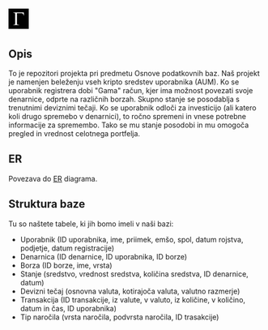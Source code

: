 
#  <img src="https://github.com/MatejRojec/Gamma/blob/main/logo.jpg" width="40" height="40"> 

## Opis

To je repozitori projekta pri predmetu Osnove podatkovnih baz. Naš projekt je namenjen beleženju vseh kripto sredstev uporabnika (AUM). Ko se uporabnik registrera dobi "Gama" račun, kjer ima možnost povezati svoje denarnice, odprte na različnih borzah. Skupno stanje se posodablja s trenutnimi deviznimi tečaji. Ko se uporabnik odloči za investicijo (ali katero koli drugo spremebo v denarnici), to ročno spremeni in vnese potrebne informacije za spremembo. Tako se mu stanje posodobi in mu omogoča pregled in vrednost celotnega portfelja.

## ER 
Povezava do [ER](https://github.com/MatejRojec/Gamma/blob/main/ER.pdf) diagrama.

## Struktura baze

Tu so naštete tabele, ki jih bomo imeli v naši bazi:
- Uporabnik (ID uporabnika, ime, priimek, emšo, spol, datum rojstva, podjetje, datum registracije)
- Denarnica (ID denarnice, ID uporabnika, ID borze)
- Borza (ID borze, ime, vrsta)
- Stanje (sredstvo, vrednost sredstva, količina sredstva, ID denarnice, datum)
- Devizni tečaj (osnovna valuta, kotirajoča valuta, valutno razmerje)
- Transakcija (ID transakcije, iz valute, v valuto, iz količine, v količino, datum in čas, ID uporabnika)
- Tip naročila (vrsta naročila, podvrsta naročila, ID trasakcije)
